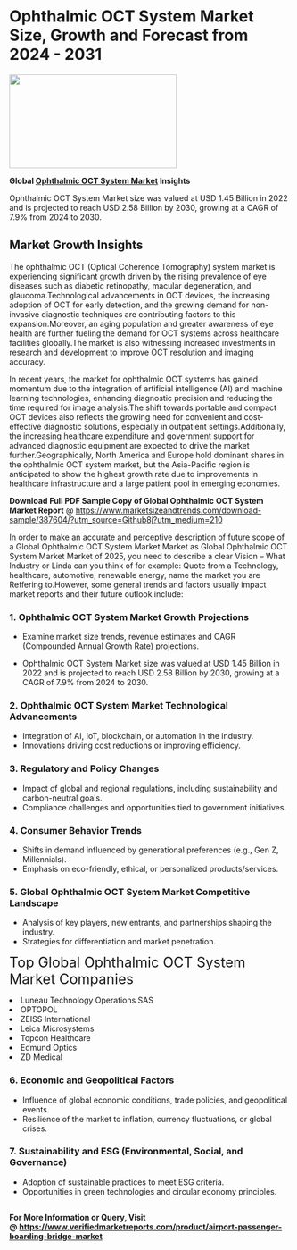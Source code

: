 <H1>Ophthalmic OCT System Market Size, Growth and Forecast from 2024 - 2031</H1><img class="aligncenter size-medium wp-image-584254" src="https://thirdeyenews.in/wp-content/uploads/2024/09/Global-Market-Research-300x168.jpeg" alt="" width="300" height="168" /><p><strong>Global&nbsp;<a href="https://www.marketsizeandtrends.com/download-sample/387604/?utm_source=Github8j?utm_medium=210">Ophthalmic OCT System Market</a> Insights</strong></p><p>Ophthalmic OCT System Market size was valued at USD 1.45 Billion in 2022 and is projected to reach USD 2.58 Billion by 2030, growing at a CAGR of 7.9% from 2024 to 2030.</p><p><h2>Market Growth Insights</h2> <p>The ophthalmic OCT (Optical Coherence Tomography) system market is experiencing significant growth driven by the rising prevalence of eye diseases such as diabetic retinopathy, macular degeneration, and glaucoma.Technological advancements in OCT devices, the increasing adoption of OCT for early detection, and the growing demand for non-invasive diagnostic techniques are contributing factors to this expansion.Moreover, an aging population and greater awareness of eye health are further fueling the demand for OCT systems across healthcare facilities globally.The market is also witnessing increased investments in research and development to improve OCT resolution and imaging accuracy.</p> <p>In recent years, the market for ophthalmic OCT systems has gained momentum due to the integration of artificial intelligence (AI) and machine learning technologies, enhancing diagnostic precision and reducing the time required for image analysis.The shift towards portable and compact OCT devices also reflects the growing need for convenient and cost-effective diagnostic solutions, especially in outpatient settings.Additionally, the increasing healthcare expenditure and government support for advanced diagnostic equipment are expected to drive the market further.Geographically, North America and Europe hold dominant shares in the ophthalmic OCT system market, but the Asia-Pacific region is anticipated to show the highest growth rate due to improvements in healthcare infrastructure and a large patient pool in emerging economies.<p><span class=""><strong>Download Full PDF Sample Copy of Global Ophthalmic OCT System Market Report</strong> @ <a href="https://www.marketsizeandtrends.com/download-sample/387604/?utm_source=Github8j?utm_medium=210" target="_blank">https://www.marketsizeandtrends.com/download-sample/387604/?utm_source=Github8j?utm_medium=210</a></span></p><p>In order to make an accurate and perceptive description of future scope of a Global&nbsp;Ophthalmic OCT System Market Market as Global&nbsp;Ophthalmic OCT System Market Market of 2025, you need to describe a clear Vision &ndash; What Industry or Linda can you think of for example: Quote from a Technology, healthcare, automotive, renewable energy, name the market you are Reffering to.However, some general trends and factors usually impact market reports and their future outlook include:</p><h3>1.&nbsp;<strong>Ophthalmic OCT System Market Growth Projections</strong></h3><ul><li>Examine market size trends, revenue estimates and CAGR (Compounded Annual Growth Rate) projections.</li><li><p>Ophthalmic OCT System Market size was valued at USD 1.45 Billion in 2022 and is projected to reach USD 2.58 Billion by 2030, growing at a CAGR of 7.9% from 2024 to 2030.</p></li></ul><h3>2.&nbsp;<strong>Ophthalmic OCT System Market Technological Advancements</strong></h3><ul><li>Integration of AI, IoT, blockchain, or automation in the industry.</li><li>Innovations driving cost reductions or improving efficiency.</li></ul><h3>3.&nbsp;<strong>Regulatory and Policy Changes</strong></h3><ul><li>Impact of global and regional regulations, including sustainability and carbon-neutral goals.</li><li>Compliance challenges and opportunities tied to government initiatives.</li></ul><h3>4.&nbsp;<strong>Consumer Behavior Trends</strong></h3><ul><li>Shifts in demand influenced by generational preferences (e.g., Gen Z, Millennials).</li><li>Emphasis on eco-friendly, ethical, or personalized products/services.</li></ul><h3>5.&nbsp;<strong>Global Ophthalmic OCT System Market Competitive Landscape</strong></h3><ul><li>Analysis of key players, new entrants, and partnerships shaping the industry.</li><li>Strategies for differentiation and market penetration.</li></ul><p data-pm-slice="1 1 []"><span style="color: inherit; font-family: inherit; font-size: 25px;">Top Global Ophthalmic OCT System Market Companies</span></p><div class="" data-test-id=""><p><li>Luneau Technology Operations SAS</li><li> OPTOPOL</li><li> ZEISS International</li><li> Leica Microsystems</li><li> Topcon Healthcare</li><li> Edmund Optics</li><li> ZD Medical</li></p></div><h3>6.&nbsp;<strong>Economic and Geopolitical Factors</strong></h3><ul><li>Influence of global economic conditions, trade policies, and geopolitical events.</li><li>Resilience of the market to inflation, currency fluctuations, or global crises.</li></ul><h3>7.&nbsp;<strong>Sustainability and ESG (Environmental, Social, and Governance)</strong></h3><ul><li>Adoption of sustainable practices to meet ESG criteria.</li><li>Opportunities in green technologies and circular economy principles.</li></ul><h2><strong style="font-size: 14px;">For More Information or Query, Visit @&nbsp;</strong><a style="background-color: #ffffff; font-size: 14px;" href="https://www.marketsizeandtrends.com/report/ophthalmic-oct-system-market/" target="_blank">https://www.verifiedmarketreports.com/product/airport-passenger-boarding-bridge-market</a></h2>